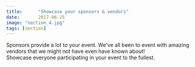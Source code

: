 ```yaml
---
title:      "Showcase your sponsors & vendors"
date:       2017-06-25
image: "section_4.jpg"
tags: [section]
---
```


Sponsors provide a lot to your event. We've all been to event with amazing vendors that we might not have even have known about!<br>
Showcase everyone participating in your event to the fullest. 
